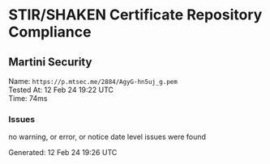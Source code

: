 # STIR/SHAKEN Certificate Repository Compliance

## Martini Security

Name: `https://p.mtsec.me/2884/AgyG-hn5uj_g.pem`\
Tested At: 12 Feb 24 19:22 UTC\
Time: 74ms

### Issues

no warning, or error, or notice date level issues were found

Generated: 12 Feb 24 19:26 UTC